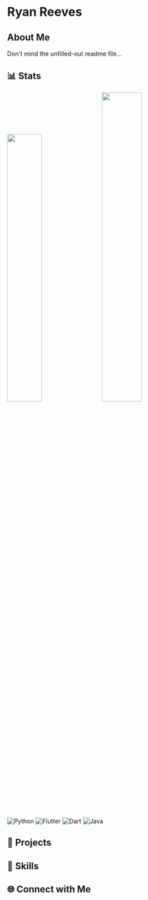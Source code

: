 # Ryan Reeves


## About Me

<!-- Brief introduction about yourself, your interests, and what you do -->

Don't mind the unfilled-out readme file... 

## 📊 Stats

<!-- GitHub Stats -->

<div class='container'>
<img style="height: auto; width: 40%;" class="img" src="https://github-readme-stats-sigma-five.vercel.app/api?username=ryanreevess&count_private=true&theme=dark&show_icons=true" />
&nbsp;
&nbsp;
<img style="height: auto; width: 43%;" class="img" src="https://github-readme-stats-sigma-five.vercel.app/api/top-langs/?username=ryanreevess&theme=nord&layout=compact" /></div>
</div>

<!-- Additional Badges/Information -->

<!-- You can add badges for your programming languages, tools, etc. Example: -->
![Python](https://img.shields.io/badge/-Python-3776AB?style=flat-square&logo=python&logoColor=white)
![Flutter](https://img.shields.io/badge/-Flutter-02569B?style=flat-square&logo=flutter&logoColor=white)
![Dart](https://img.shields.io/badge/-Dart-0175C2?style=flat-square&logo=dart&logoColor=white)
![Java](https://img.shields.io/badge/-Java-007396?style=flat-square&logo=java&logoColor=white)

<!-- Feel free to add more sections based on your preferences and needs. -->


## 🚀 Projects

## 💼 Skills

## 🌐 Connect with Me

<!-- Social media and contact links -->


